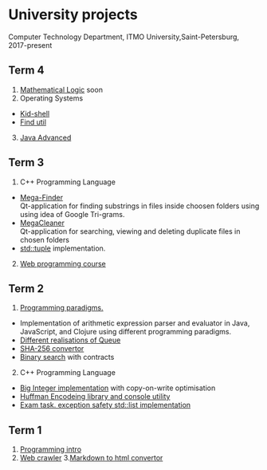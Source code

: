 # University projects
Computer Technology Department, ITMO University,Saint-Petersburg, 2017-present

## Term 4
1. [Mathematical Logic](??) soon
2. Operating Systems
* [Kid-shell](https://github.com/mikeTerentev/os-kidshell/master/)
* [Find util](https://github.com/mikeTerentev/os-find/master/) 
3. [Java Advanced](https://github.com/mikeTerentev/Java-projects/tree/master/advanced-2019)


## Term 3
1. C++ Programming Language
* [Mega-Finder](https://github.com/mikeTerentev/megaFinder)  
Qt-application  for finding substrings in files inside choosen folders using using idea of Google Tri-grams. 
* [MegaCleaner](https://github.com/mikeTerentev/megaCleaner)  
Qt-application for searching, viewing and  deleting duplicate files in chosen folders
* [std::tuple](https://github.com/mikeTerentev/tuple) implementation.
2. [Web programming course](https://github.com/mikeTerentev/Java-projects/tree/master/Web%20programming)


## Term 2
1. [Programming paradigms.](https://github.com/mikeTerentev/Java-projects/tree/master/Java-2018)
* Implementation of arithmetic expression parser and evaluator in Java, JavaScript, and Clojure using different programming paradigms.
* [Different realisations of Queue](https://github.com/mikeTerentev/Java-projects/tree/master/Java-2018/java/queue)
* [SHA-256 convertor](https://github.com/mikeTerentev/Java-projects/blob/master/Java-2018/java/md5)
* [Binary search](https://github.com/mikeTerentev/Java-projects/tree/master/Java-2018/java/search) with contracts
2. C++ Programming Language
* [Big Integer implementation](https://github.com/mikeTerentev/bigint) with copy-on-write optimisation
* [Huffman Encodeing library and console utility](https://github.com/mikeTerentev/huffman-archiver-cpp)
* [Exam task. exception safety std::list implementation](https://github.com/mikeTerentev/list)

## Term 1
1. [Programming intro](https://github.com/mikeTerentev/Java-projects/tree/master/Programing-introduction)
2. [Web crawler]()
3.[Markdown to html convertor]()

